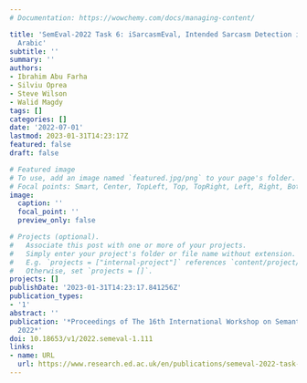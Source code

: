 ```yaml
---
# Documentation: https://wowchemy.com/docs/managing-content/

title: 'SemEval-2022 Task 6: iSarcasmEval, Intended Sarcasm Detection in English and
  Arabic'
subtitle: ''
summary: ''
authors:
- Ibrahim Abu Farha
- Silviu Oprea
- Steve Wilson
- Walid Magdy
tags: []
categories: []
date: '2022-07-01'
lastmod: 2023-01-31T14:23:17Z
featured: false
draft: false

# Featured image
# To use, add an image named `featured.jpg/png` to your page's folder.
# Focal points: Smart, Center, TopLeft, Top, TopRight, Left, Right, BottomLeft, Bottom, BottomRight.
image:
  caption: ''
  focal_point: ''
  preview_only: false

# Projects (optional).
#   Associate this post with one or more of your projects.
#   Simply enter your project's folder or file name without extension.
#   E.g. `projects = ["internal-project"]` references `content/project/deep-learning/index.md`.
#   Otherwise, set `projects = []`.
projects: []
publishDate: '2023-01-31T14:23:17.841256Z'
publication_types:
- '1'
abstract: ''
publication: '*Proceedings of The 16th International Workshop on Semantic Evaluation
  2022*'
doi: 10.18653/v1/2022.semeval-1.111
links:
- name: URL
  url: https://www.research.ed.ac.uk/en/publications/semeval-2022-task-6-isarcasmeval-intended-sarcasm-detection-in-en
---
```

